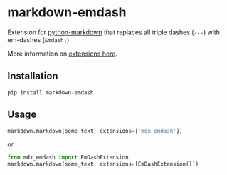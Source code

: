 # markdown-emdash

Extension for [python-markdown](https://python-markdown.github.io/) that replaces all triple dashes
(`---`) with em-dashes (`&mdash;`).

More information on [extensions here](https://python-markdown.github.io/extensions/).

## Installation

```
pip install markdown-emdash
```

## Usage

```python
markdown.markdown(some_text, extensions=['mdx_emdash'])
```

or

```python
from mdx_emdash import EmDashExtension
markdown.markdown(some_text, extensions=[EmDashExtension()])
```
